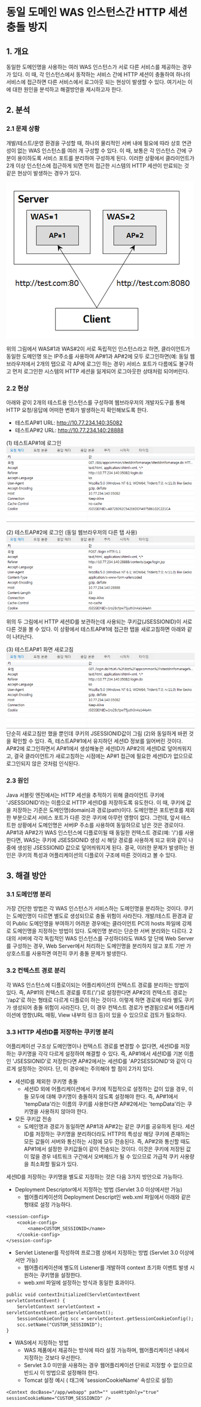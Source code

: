 # 동일 도메인 WAS 인스턴스간 HTTP 세션 충돌 방지

## 1. 개요
동일한 도메인명을 사용하는 여러 WAS 인스턴스가 서로 다른 서비스를 제공하는 경우가 있다. 이 때, 각 인스턴스에서 동작하는 서비스 간에 HTTP 세션이 충돌하여 하나의 서비스에 접근하면 다른 서비스에서 로그아웃 되는 현상이 발생할 수 있다. 여기서는 이에 대한 원인을 분석하고 해결방안을 제시하고자 한다.

## 2. 분석
### 2.1 문제 상황
개발/테스트/운영 환경을 구성할 때, 하나의 물리적인 서버 내에 필요에 따라 상호 연관성이 없는 WAS 인스턴스를 여러 개 구성할 수 있다. 이 때, 보통은 각 인스턴스 간에 구분이 용이하도록 서비스 포트를 분리하여 구성하게 된다. 이러한 상황에서 클라이언트가 2개 이상 인스턴스에 접근하게 되면 먼저 접근한 시스템의 HTTP 세션이 만료되는 것 같은 현상이 발생하는 경우가 있다.

![2 instances](./session1.png)

위의 그림에서 WAS#1과 WAS#2이 서로 독립적인 인스턴스라고 하면, 클라이언트가 동일한 도메인명 또는 IP주소를 사용하여 AP#1과 AP#2에 모두 로그인하면(예: 동일 웹브라우저에서 2개의 탭으로 각 AP에 로그인 하는 경우) 서비스 포트가 다름에도 불구하고 먼저 로그인한 시스템의 HTTP 세션을 잃게되어 로그아웃한 상태처럼 되어버린다.

### 2.2 현상
아래와 같이 2개의 테스트용 인스턴스를 구성하여 웹브라우저의 개발자도구를 통해 HTTP 요청/응답에 어떠한 변화가 발생하는지 확인해보도록 한다.
* 테스트AP#1 URL: http://10.77.234.140:35082
* 테스트AP#2 URL: http://10.77.234.140:28888

(1) 테스트AP#1에 로그인
![login to 테스트AP#1](./session2.png)

(2) 테스트AP#2에 로그인 (동일 웹브라우저의 다른 탭 사용)
![login to 테스트AP#2](./session3.png)

위의 두 그림에서 HTTP 세션ID를 보관하는데 사용되는 쿠키값(JSESSIONID)이 서로 다른 것을 볼 수 있다. 이 상황에서 테스트AP#1에 접근한 탭을 새로고침하면 아래와 같이 나타난다.

(3) 테스트AP#1 화면 새로고침
![refresh 테스트AP#1](./session4.png)
단순히 새로고침만 했을 뿐인데 쿠키의 JSESSIONID값이 그림 (2)와 동일하게 바뀐 것을 확인할 수 있다. 즉, 테스트AP#1에서 유지하던 세션ID 정보를 잃어버린 것이다. AP#2에 로그인하면서 AP#1에서 생성해놓은 세션ID가 AP#2의 세션ID로 덮어씌워지고, 결국 클라이언트가 새로고침하는 시점에는 AP#1 접근에 필요한 세션ID가 없으므로 로그인되지 않은 것처럼 인식된다.

### 2.3 원인
Java 서블릿 엔진에서는 HTTP 세션을 추적하기 위해 클라이언트 쿠키에 'JSESSIONID'라는 이름으로 HTTP 세션ID를 저장하도록 유도한다. 이 때, 쿠키에 값을 저장하는 기준은 도메인명(domain)과 경로(path)이다. 도메인명은 포트번호를 제외한 부분으로서 서비스 포트가 다른 것은 쿠키에 아무런 영향이 없다. 그런데, 앞서 테스트한 상황에서 도메인명은 서버IP 주소를 사용하여 동일하므로 남은 것은 경로이다. AP#1과 AP#2가 WAS 인스턴스에 디플로이될 때 동일한 컨텍스트 경로(예: '/')를 사용한다면, WAS는 쿠키에 JSESSIONID 생성 시 해당 경로를 사용하게 되고 위와 같이 나중에 생성된 JSESSIONID 값으로 덮어씌워지게 된다. 결국, 이러한 문제가 발생하는 원인은 쿠키의 특성과 어플리케이션의 디플로이 구조에 따른 것이라고 볼 수 있다.

## 3. 해결 방안
### 3.1 도메인명 분리
가장 간단한 방법은 각 WAS 인스턴스가 서비스하는 도메인명을 분리하는 것이다. 쿠키는 도메인명이 다르면 별도로 생성되므로 충돌 위험이 사라진다. 개발/테스트 환경과 같이 Public 도메인명을 부여하기 어려운 경우에는 클라이언트 PC의 hosts 파일에 강제로 도메인명을 지정하는 방법이 있다.
도메인명 분리는 단순한 서버 분리와는 다르다. 2대의 서버에 각각 독립적인 WAS 인스턴스를 구성하더라도 WAS 앞 단에 Web Server를 구성하는 경우, Web Server에서 처리하는 도메인명을 분리하지 않고 포트 기반 가상호스트를 사용하면 여전히 쿠키 충돌 문제가 발생한다.

### 3.2 컨텍스트 경로 분리
각 WAS 인스턴스에 디플로이되는 어플리케이션의 컨텍스트 경로를 분리하는 방법이 있다. 즉, AP#1의 컨텍스트 경로를 루트('/')로 설정한다면 AP#2의 컨텍스트 경로는 '/ap2'로 하는 형태로 다르게 디플로이 하는 것이다. 이렇게 하면 경로에 따라 별도 쿠키가 생성되어 충돌 위험이 사라진다. 단, 이 경우 컨텍스트 경로가 변경됨으로써 어플리케이션에 영향(URL 매핑, View 내부의 링크 등)이 있을 수 있으므로 검토가 필요하다.

### 3.3 HTTP 세션ID를 저장하는 쿠키명 분리
어플리케이션 구조상 도메인명이나 컨텍스트 경로를 변경할 수 없다면, 세션ID를 저장하는 쿠키명을 각각 다르게 설정하여 해결할 수 있다. 즉, AP#1에서 세션ID를 기본 이름인 'JSESSIONID'로 저장한다면 AP#2에서는 세션ID를 'AP2SESSIONID'와 같이 다르게 설정하는 것이다. 단, 이 경우에는 주의해야 할 점이 2가지 있다.
* 세션ID를 제외한 쿠키명 충돌
  - 세션ID 외에 어플리케이션에서 쿠키에 직접적으로 설정하는 값이 있을 경우, 이들 모두에 대해 쿠키명이 충돌하지 않도록 설정해야 한다. 즉, AP#1에서 'tempData'라는 이름의 쿠키를 사용한다면 AP#2에서는 'tempData'라는 쿠키명을 사용하지 않아야 한다.
* 모든 쿠키값 전송
  - 도메인명과 경로가 동일하면 AP#1과 AP#2는 같은 쿠키를 공유하게 된다. 세션ID를 저장하는 쿠키명을 분리하더라도 HTTP의 특성상 해당 쿠키에 존재하는 모든 값들이 서버와 통신하는 시점에 모두 전송된다. 즉, AP#2와 통신할 때도 AP#1에서 설정한 쿠키값들이 같이 전송되는 것이다. 이것은 쿠키에 저장된 값이 많을 경우 네트워크 구간에서 오버헤드가 될 수 있으므로 가급적 쿠키 사용량을 최소화할 필요가 있다.

세션ID를 저장하는 쿠키명을 별도로 지정하는 것은 다음 3가지 방안으로 가능하다.
* Deployment Descriptor에서 지정하는 방법 (Servlet 3.0 이상에서만 가능)
  - 웹어플리케이션의 Deployment Descript인 web.xml 파일에서 아래와 같은 형태로 설정 가능하다.
```
<session-config>
    <cookie-config>
        <name>CUSTOM_SESSIONID</name>
    </cookie-config>
</session-config>
```
* Servlet Listener를 작성하여 프로그램 상에서 지정하는 방법 (Servlet 3.0 이상에서만 가능)
  - 웹어플리케이션에 별도의 Listener를 개발하여 context 초기화 이벤트 발생 시 원하는 쿠키명을 설정한다.
  - web.xml 파일에 설정하는 방식과 동일한 효과이다.
```
public void contextInitialized(ServletContextEvent servletContextEvent) {
    ServletContext servletContext = servletContextEvent.getServletContext();
    SessionCookieConfig scc = servletContext.getSessionCookieConfig();
    scc.setName("CUSTOM_SESSIONID");
}
```
* WAS에서 지정하는 방법
  - WAS 제품에서 제공하는 방식에 따라 설정 가능하며, 웹어플리케이션 내에서 지정하는 것보다 우선한다.
  - Servlet 3.0 미만을 사용하는 경우 웹어플리케이션 단위로 지정할 수 없으므로 반드시 이 방법으로 설정해야 한다.
  - Tomcat 설정 예시 (<Context> 태그에 'sessionCookieName' 속성으로 설정)
```
<Context docBase="/app/webapp" path="" useHttpOnly="true" sessionCookieName="CUSTOM_SESSIONID" />
```
